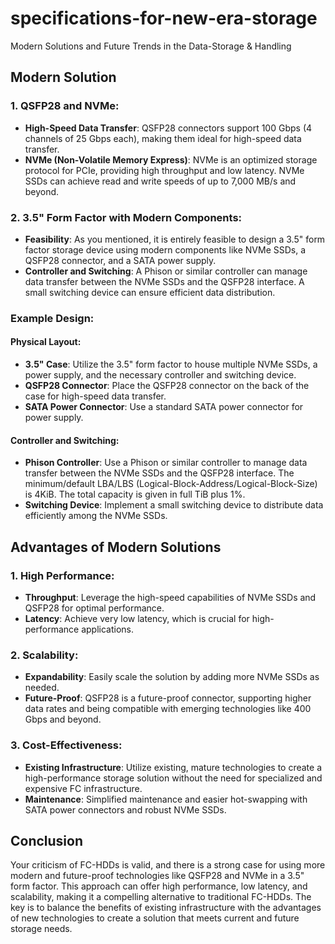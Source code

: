 # specifications-for-new-era-storage
Modern Solutions and Future Trends  in the Data-Storage &amp; Handling

## Modern Solution

### 1. QSFP28 and NVMe:

* **High-Speed Data Transfer**: QSFP28 connectors support 100 Gbps (4 channels of 25 Gbps each), making them ideal for 
high-speed data transfer.
* **NVMe (Non-Volatile Memory Express)**: NVMe is an optimized storage protocol for PCIe, providing high throughput and 
low latency. NVMe SSDs can achieve read and write speeds of up to 7,000 MB/s and beyond.

### 2. 3.5" Form Factor with Modern Components:

* **Feasibility**: As you mentioned, it is entirely feasible to design a 3.5" form factor storage device using modern 
components like NVMe SSDs, a QSFP28 connector, and a SATA power supply.
* **Controller and Switching**: A Phison or similar controller can manage data transfer between the NVMe SSDs and the 
QSFP28 interface. A small switching device can ensure efficient data distribution.

### Example Design:

#### Physical Layout:

* **3.5" Case**: Utilize the 3.5" form factor to house multiple NVMe SSDs, a power supply, and the necessary controller 
and switching device.
* **QSFP28 Connector**: Place the QSFP28 connector on the back of the case for high-speed data transfer.
* **SATA Power Connector**: Use a standard SATA power connector for power supply.

#### Controller and Switching:

* **Phison Controller**: Use a Phison or similar controller to manage data transfer between the NVMe SSDs and the 
QSFP28 interface. The minimum/default LBA/LBS (Logical-Block-Address/Logical-Block-Size) is 4KiB. The total capacity is given in full TiB plus 1%.
* **Switching Device**: Implement a small switching device to distribute data efficiently among the NVMe SSDs.

## Advantages of Modern Solutions

### 1. High Performance:

* **Throughput**: Leverage the high-speed capabilities of NVMe SSDs and QSFP28 for optimal performance.
* **Latency**: Achieve very low latency, which is crucial for high-performance applications.

### 2. Scalability:

* **Expandability**: Easily scale the solution by adding more NVMe SSDs as needed.
* **Future-Proof**: QSFP28 is a future-proof connector, supporting higher data rates and being compatible with emerging 
technologies like 400 Gbps and beyond.

### 3. Cost-Effectiveness:

* **Existing Infrastructure**: Utilize existing, mature technologies to create a high-performance storage solution 
without the need for specialized and expensive FC infrastructure.
* **Maintenance**: Simplified maintenance and easier hot-swapping with SATA power connectors and robust NVMe SSDs.

## Conclusion
Your criticism of FC-HDDs is valid, and there is a strong case for using more modern and future-proof technologies like 
QSFP28 and NVMe in a 3.5" form factor. This approach can offer high performance, low latency, and scalability, making it 
a compelling alternative to traditional FC-HDDs. The key is to balance the benefits of existing infrastructure with the 
advantages of new technologies to create a solution that meets current and future storage needs.

